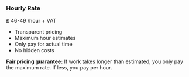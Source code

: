 <div class="pricing-card">
    <h3>Hourly Rate</h3>
    <div class="price">
        <span class="currency">£</span>
        <span class="amount">46-49</span>
        <span class="period">/hour + VAT</span>
    </div>
    <ul class="pricing-features">
        <li><i class="fas fa-check"></i> Transparent pricing</li>
        <li><i class="fas fa-check"></i> Maximum hour estimates</li>
        <li><i class="fas fa-check"></i> Only pay for actual time</li>
        <li><i class="fas fa-check"></i> No hidden costs</li>
    </ul>
    <p class="pricing-note">
        <strong>Fair pricing guarantee:</strong> If work takes longer than estimated, 
        you only pay the maximum rate. If less, you pay per hour.
    </p>
</div>
